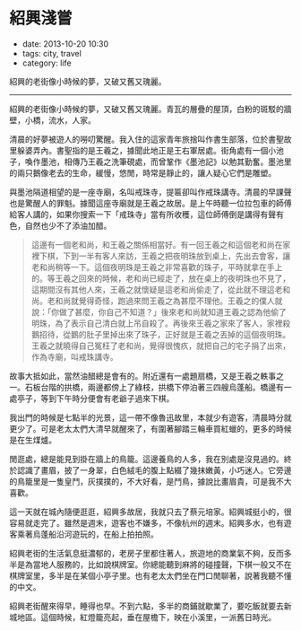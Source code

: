 # 紹興淺嘗

- date: 2013-10-20 10:30
- tags: city, travel
- category: life

紹興的老街像小時候的夢，又破又舊又瑰麗。

--------

紹興的老街像小時候的夢，又破又舊又瑰麗。青瓦的層疊的屋頂，白粉的斑駁的牆壁，小橋，流水，人家。

清晨的好夢被遊人的嘮叨驚醒。我入住的這家青年旅捨叫作書生部落，位於書聖故里躲婆弄內。書聖指的是王羲之，據聞此地正是王右軍居處。街角處有一個小池子，喚作墨池，相傳乃王羲之洗筆硯處，而曾鞏作《墨池記》以勉其勤奮。墨池里的兩只鵝像老去的生命，緩慢，悠閒，時常是靜止的，讓人疑心它們是雕塑。

與墨池隔道相望的是一座寺廟，名叫戒珠寺，提匾卻叫作戒珠講寺。清晨的早課聲也是驚醒人的罪魁。據聞這座寺廟就是王羲之故居。是上午時聽一位拉包車的師傅給客人講的，如果你搜索一下「戒珠寺」當有所收穫，這位師傅倒是講得有聲有色，自然也少不了添油加醋。

> 這邊有一個老和尚，和王羲之關係相當好。有一回王羲之和這個老和尚在家裡下棋，下到一半有客人來訪，王羲之把夜明珠放到桌上，先出去會客，讓老和尚稍等一下。這個夜明珠是王羲之非常喜歡的珠子，平時就拿在手上的。等王羲之回來的時候，老和尚已經走了，放在桌上的夜明珠也不見了，這期間沒有其他人來，王羲之就懷疑是這老和尚偷走了，從此就不理這老和尚。老和尚就覺得奇怪，跑過來問王羲之為甚麼不理他。王羲之的僕人就說：「你做了甚麼，你自己不知道？」後來老和尚就知道王羲之認為他偷了明珠，為了表示自己清白就上吊自殺了。再後來王羲之家來了客人，家裡殺鵝招待，從鵝的肚子里掉出來了珠子，正好就是王羲之丟掉的這個夜明珠。王羲之就曉得自己冤枉了老和尚，覺得很愧疚，就把自己的宅子捐了出來，作為寺廟，叫戒珠講寺。

故事大抵如此，當然油醋總是會有的。附近還有一處題扇橋，又是王羲之軼事之一。石板台階的拱橋，兩邊都傍上了綠枝，拱橋下停泊著三四艘烏蓬船。橋邊有一處亭子，等到下午時分便會有老爺子過來下棋。

我出門的時候是七點半的光景，這一帶不像魯迅故里，本就少有遊客，清晨時分就更少了。可是老太太們大清早就醒來了，有圍著腳踏三輪車買紅蠟的，更多的時候是在生煤爐。

閒逛處，總是能見到掛在牆上的鳥籠。這邊養鳥的人多，我在別處是沒見過的。終於認識了畫眉，披了一身翠，白色絨毛的腹上點綴了幾抹嫩黃，小巧迷人。它旁邊的鳥籠里是一隻皇鬥，灰撲撲的，不大好看，是鬥鳥，據說比畫眉貴，可是我不大喜歡。

這一天就在城內隨便逛逛，紹興多故居，我就只去了蔡元培家。紹興城挺小的，很容易就走完了。雖然是週末，遊客也不嫌多，不像杭州的週末。紹興多水，也有遊客乘著烏蓬船沿河遊玩的，在船上拍拍照。

紹興老街的生活氣息挺濃郁的，老房子里都住著人，旅遊地的商業氣不夠，反而多半是為當地人服務的，比如說棋牌室。你總能聽到麻將的碰撞聲，下棋一般又不在棋牌室里，多半是在某個小亭子里。也有老太太們坐在門口閒聊著，說著我聽不懂的中文。

紹興老街醒來得早，睡得也早。不到六點，多半的商鋪就歇業了，要吃飯就要去新城地區。這個時候，紅燈籠亮起，垂在屋檐下，映在小溪里，一派舊日時光。